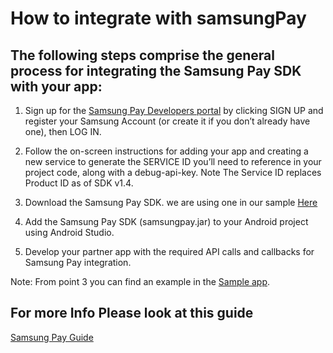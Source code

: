 How to integrate with samsungPay
========

The following steps comprise the general process for integrating the Samsung Pay SDK with your app:
--------

1. Sign up for the [Samsung Pay Developers portal](https://pay.samsung.com/developers) by clicking
   SIGN UP and register your Samsung Account (or create it if you don’t already have one), then LOG
   IN.

2. Follow the on-screen instructions for adding your app and creating a new service to generate the
   SERVICE ID you’ll need to reference in your project code, along with a debug-api-key.
   Note The Service ID replaces Product ID as of SDK v1.4.

3. Download the Samsung Pay SDK.
   we are using one in our
   sample [Here](https://github.com/paytabscom/paytabs-android-library-sample/blob/sPaySample/app/libs/SamsungPaySDK_2.18.00.jar)

4. Add the Samsung Pay SDK (samsungpay.jar) to your Android project using Android Studio.

5. Develop your partner app with the required API calls and callbacks for Samsung Pay integration.

Note: From point 3 you can find an example in
the [Sample app](https://github.com/paytabscom/paytabs-android-library-sample/blob/sPaySample/app/src/main/java/com/paytabs/pt2sampleapp/MainActivity.kt).

For more Info Please look at this guide
------------
[Samsung Pay Guide](https://d3sfvyfh4b9elq.cloudfront.net/ptr/guide/techguide/v1.4/guide/00_01_about_this_guide.html)

